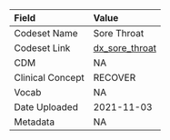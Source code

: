 |Field            |Value          |
|:----------------|:--------------|
|Codeset Name     |Sore Throat    |
|Codeset Link     |[dx_sore_throat](https://github.com/PEDSnet/Variable-Dictionary/blob/main/conditions/dx_sore_throat.csv)|
|CDM              |NA             |
|Clinical Concept |RECOVER        |
|Vocab            |NA             |
|Date Uploaded    |2021-11-03     |
|Metadata         |NA             |
